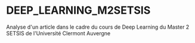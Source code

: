 # DEEP_LEARNING_M2SETSIS
Analyse d'un article dans le cadre du cours de Deep Learning du Master 2 SETSIS de l'Université Clermont Auvergne
